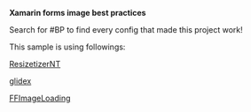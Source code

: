 **Xamarin forms image best practices**

Search for #BP to find every config that made this project work!

This sample is using followings:

[ResizetizerNT](https://github.com/Redth/ResizetizerNT)

[glidex](https://github.com/jonathanpeppers/glidex)

[FFImageLoading](https://github.com/luberda-molinet/FFImageLoading)
